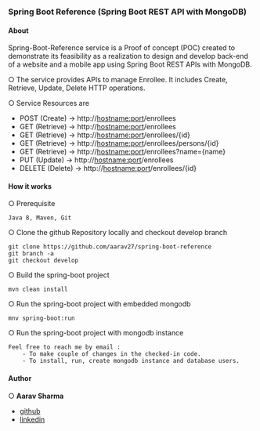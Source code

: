 ### Spring Boot Reference (Spring Boot REST API with MongoDB)

#### About

Spring-Boot-Reference service is a Proof of concept (POC) created to demonstrate its feasibility as a realization to design and develop back-end of a website and a mobile app using Spring Boot REST APIs with MongoDB.

○ The service provides APIs to manage Enrollee. It includes Create, Retrieve, Update, Delete HTTP operations.

○ Service Resources are 

* POST (Create)     -> http://<hostname:port>/enrollees
* GET (Retrieve)    -> http://<hostname:port>/enrollees
* GET (Retrieve)    -> http://<hostname:port>/enrollees/{id}
* GET (Retrieve)    -> http://<hostname:port>/enrollees/persons/{id}
* GET (Retrieve)    -> http://<hostname:port>/enrollees?name={name}
* PUT (Update)      -> http://<hostname:port>/enrollees
* DELETE (Delete)   -> http://<hostname:port>/enrollees/{id}

#### How it works

○ Prerequisite

    Java 8, Maven, Git
    
○ Clone the github Repository locally and checkout develop branch

    git clone https://github.com/aarav27/spring-boot-reference
    git branch -a
    git checkout develop
    
○ Build the spring-boot project

    mvn clean install

○ Run the spring-boot project with embedded mongodb

    mnv spring-boot:run

○ Run the spring-boot project with mongodb instance

    Feel free to reach me by email :
        - To make couple of changes in the checked-in code.
        - To install, run, create mongodb instance and database users.

#### Author

○ **Aarav Sharma**

+ [github](https://github.com/aarav27)
+ [linkedin](https://www.linkedin.com/in/aaravsharma927/)



       
        
        
        




    


